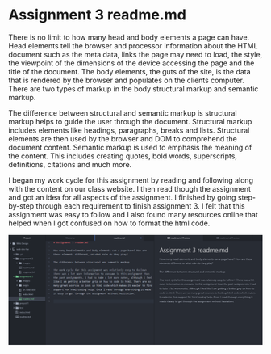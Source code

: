 # Assignment 3 readme.md

There is no limit to how many head and body elements a page can have. Head elements tell the browser and processor information about the HTML document such as the meta data, links the page may need to load, the style, the viewpoint of the dimensions of the device accessing the page and the title of the document. The body elements, the guts of the site, is the data that is rendered by the browser and populates on the clients computer. There are two types of markup in the body structural markup and semantic markup.

The difference between structural and semantic markup is structural markup helps to guide the user through the document. Structural markup includes elements like headings, paragraphs, breaks and lists. Structural elements are then used by the browser and DOM to comprehend the document content. Semantic markup is used to emphasis the meaning of the content. This includes creating quotes, bold words, superscripts, definitions, citations and much more.

I began my work cycle for this assignment by reading and following along with the content on our class website. I then read though the assignment and got an idea for all aspects of the assignment. I finished by going step-by-step through each requirement to finish assignment 3. I felt that this assignment was easy to follow and I also found many resources online that helped when I got confused on how to format the html code.

![Image of my workspace.](./images/development.png)
